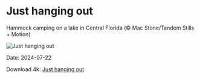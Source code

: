 # Just hanging out

Hammock camping on a lake in Central Florida (© Mac Stone/Tandem Stills + Motion)

![Just hanging out](https://bing.com/th?id=OHR.HammockCamping_EN-US9298465355_UHD.jpg&rf=LaDigue_UHD.jpg&pid=hp&w=1024&h=576&rs=1&c=4)

Date: 2024-07-22

Download 4k: [Just hanging out](https://bing.com/th?id=OHR.HammockCamping_EN-US9298465355_UHD.jpg&rf=LaDigue_UHD.jpg&pid=hp&w=3840&h=2160&rs=1&c=4)

